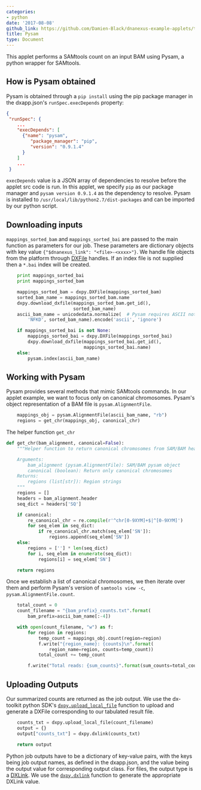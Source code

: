 ```yaml
---
categories:
- python
date: '2017-08-08'
github_link: https://github.com/Damien-Black/dnanexus-example-applets/tree/master/Tutorials/python/pysam_count
title: Pysam
type: Document
---
```

This applet performs a SAMtools count on an input BAM using Pysam, a python wrapper for SAMtools.

## How is Pysam obtained

Pysam is obtained through a `pip install` using the pip package manager in the dxapp.json's `runSpec.execDepends` property:
<!-- Since JSON can't be commented cannot autogenerate below. YAML looking good right now -->

```json
{
 "runSpec": {
    ...
    "execDepends": [
      {"name": "pysam",
         "package_manager": "pip",
         "version": "0.9.1.4"
      }
    ]
    ...
 }
```

`execDepends` value is a JSON array of dependencies to resolve before the applet src code is run. In this applet, we specify `pip` as our package manager and `pysam version 0.9.1.4` as the dependency to resolve. Pysam is installed to `/usr/local/lib/python2.7/dist-packages` and can be imported by our python script.

## Downloading inputs   
`mappings_sorted_bam` and `mappings_sorted_bai` are passed to the main function as parameters for our job. These parameters are dictionary objects with key value `{"$dnanexus_link": "<file>-<xxxx>"}`. We handle file objects from the platform through [DXFile](http://autodoc.dnanexus.com/bindings/python/current/dxpy_dxfile.html?highlight=dxfile#module-dxpy.bindings.dxfile) handles. If an index file is not supplied then a `*.bai` index will be created.
```python
    print mappings_sorted_bai
    print mappings_sorted_bam

    mappings_sorted_bam = dxpy.DXFile(mappings_sorted_bam)
    sorted_bam_name = mappings_sorted_bam.name
    dxpy.download_dxfile(mappings_sorted_bam.get_id(),
                         sorted_bam_name)
    ascii_bam_name = unicodedata.normalize(  # Pysam requires ASCII not Unicode string.
        'NFKD', sorted_bam_name).encode('ascii', 'ignore')

    if mappings_sorted_bai is not None:
        mappings_sorted_bai = dxpy.DXFile(mappings_sorted_bai)
        dxpy.download_dxfile(mappings_sorted_bai.get_id(),
                             mappings_sorted_bai.name)
    else:
        pysam.index(ascii_bam_name)
```

## Working with Pysam
Pysam provides several methods that mimic SAMtools commands. In our applet example, we want to focus only on canonical chromosomes. Pysam's object representation of a BAM file is `pysam.AlignmentFile`.
```python
    mappings_obj = pysam.AlignmentFile(ascii_bam_name, "rb")
    regions = get_chr(mappings_obj, canonical_chr)
```

The helper function `get_chr`
```python
def get_chr(bam_alignment, canonical=False):
    """Helper function to return canonical chromosomes from SAM/BAM header

    Arguments:
        bam_alignment (pysam.AlignmentFile): SAM/BAM pysam object
        canonical (boolean): Return only canonical chromosomes
    Returns:
        regions (list[str]): Region strings
    """
    regions = []
    headers = bam_alignment.header
    seq_dict = headers['SQ']

    if canonical:
        re_canonical_chr = re.compile(r'^chr[0-9XYM]+$|^[0-9XYM]')
        for seq_elem in seq_dict:
            if re_canonical_chr.match(seq_elem['SN']):
                regions.append(seq_elem['SN'])
    else:
        regions = [''] * len(seq_dict)
        for i, seq_elem in enumerate(seq_dict):
            regions[i] = seq_elem['SN']

    return regions
```

Once we establish a list of canonical chromosomes, we then iterate over them and perform Pysam's version of `samtools view -c`, `pysam.AlignmentFile.count`.
```python
    total_count = 0
    count_filename = "{bam_prefix}_counts.txt".format(
        bam_prefix=ascii_bam_name[:-4])

    with open(count_filename, "w") as f:
        for region in regions:
            temp_count = mappings_obj.count(region=region)
            f.write("{region_name}: {counts}\n".format(
                region_name=region, counts=temp_count))
            total_count += temp_count

        f.write("Total reads: {sum_counts}".format(sum_counts=total_count))
```

## Uploading Outputs
Our summarized counts are returned as the job output. We use the dx-toolkit python SDK's [`dxpy.upload_local_file`](http://autodoc.dnanexus.com/bindings/python/current/dxpy_dxfile.html?highlight=upload_local_file#dxpy.bindings.dxfile_functions.upload_local_file) function to upload and generate a DXFile corresponding to our tabulated result file.
```python
    counts_txt = dxpy.upload_local_file(count_filename)
    output = {}
    output["counts_txt"] = dxpy.dxlink(counts_txt)

    return output
```

Python job outputs have to be a dictionary of key-value pairs, with the keys being job output names, as defined in the dxapp.json, and the value being the output value for corresponding output class. For files, the output type is a [DXLink](https://wiki.dnanexus.com/api-specification-v1.0.0/Details-and-Links#Linking). We use the [`dxpy.dxlink`](http://autodoc.dnanexus.com/bindings/python/current/dxpy_functions.html?highlight=dxlink#dxpy.bindings.dxdataobject_functions.dxlink) function to generate the appropriate DXLink value.

